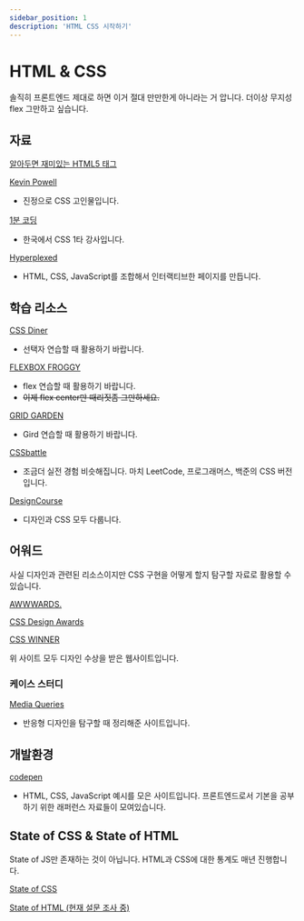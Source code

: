 ```yaml
---
sidebar_position: 1
description: 'HTML CSS 시작하기'
---
```



# HTML & CSS

솔직히 프론트엔드 제대로 하면 이거 절대 만만한게 아니라는 거 압니다. 더이상 무지성 flex 그만하고 싶습니다.

## 자료

[알아두면 재미있는 HTML5 태그](https://brunch.co.kr/@tigrisdesign/14)

[Kevin Powell](https://www.youtube.com/@KevinPowell)

- 진정으로 CSS 고인물입니다.

[1분 코딩](https://studiomeal.com/blog)

- 한국에서 CSS 1타 강사입니다.

[Hyperplexed](https://www.youtube.com/@Hyperplexed)

- HTML, CSS, JavaScript를 조합해서 인터랙티브한 페이지를 만듭니다.

## 학습 리소스

[CSS Diner](https://flukeout.github.io/)

- 선택자 연습할 때 활용하기 바랍니다.

[FLEXBOX FROGGY](https://flexboxfroggy.com/)

- flex 연습할 때 활용하기 바랍니다.
- ~~이제 flex center만 때리짓좀 그만하세요.~~

[GRID GARDEN](https://cssgridgarden.com/#ko)

- Gird 연습할 때 활용하기 바랍니다.

[CSSbattle](https://cssbattle.dev/)

- 조금더 실전 경험 비슷해집니다. 마치 LeetCode, 프로그래머스, 백준의 CSS 버전입니다.

[DesignCourse](https://www.youtube.com/@DesignCourse)

- 디자인과 CSS 모두 다룹니다.

## 어워드

사실 디자인과 관련된 리소스이지만 CSS 구현을 어떻게 할지 탐구할 자료로 활용할 수 있습니다.

[AWWWARDS.](https://www.awwwards.com/)

[CSS Design Awards](https://www.cssdesignawards.com/)

[CSS WINNER](https://www.csswinner.com/)

위 사이트 모두 디자인 수상을 받은 웹사이트입니다.

### 케이스 스터디

[Media Queries](https://mediaqueri.es/)

- 반응형 디자인을 탐구할 때 정리해준 사이트입니다.

<!-- https://cssicon.space/#/ -->

<!-- @TODO: CSS 유틸 사이트 목록  tailwind cheat sheet를 여기 넣을지 판단하기, 컬러 단계도 포함 -->

<!-- @TODO: BAM 네이밍 컨벤션 추가하기 -->

## 개발환경

[codepen](https://codepen.io/)

- HTML, CSS, JavaScript 예시를 모은 사이트입니다. 프론트엔드로서 기본을 공부하기 위한 래퍼런스 자료들이 모여있습니다.

## State of CSS & State of HTML

State of JS만 존재하는 것이 아닙니다. HTML과 CSS에 대한 통계도 매년 진행합니다.

[State of CSS](https://2023.stateofcss.com/en-US/)

[State of HTML (현재 설문 조사 중)](https://stateofhtml.com/en-US)
